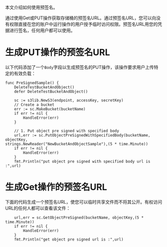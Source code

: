 ﻿
本文介绍如何使用预签名。

通过使用Get或PUT操作获取存储桶的预签名URL。通过预签名URL，您可以向没有权限直接在您的账户中运行操作的用户授予临时访问权限。预签名URL用您的凭据进行签名，任何用户都可以使用。


# 生成PUT操作的预签名URL

以下代码添加了一个`Body`字段以生成预签名的PUT操作，该操作要求用户上传特定的有效负载：

```language-go
func PreSignedSample() {
	DeleteTestBucketAndObject()
	defer DeleteTestBucketAndObject()

	sc := s3lib.NewS3(endpoint, accessKey, secretKey)
	// Create a bucket
	err := sc.MakeBucket(bucketName)
	if err != nil {
		HandleError(err)
	}

	// 1. Put object pre signed with specified body
	url,err := sc.PutObjectPreSignedWithSpecifiedBody(bucketName, objectKey,                               strings.NewReader("NewBucketAndObjectSample"),(5 * time.Minute))
	if err != nil {
		HandleError(err)
	}
    fmt.Println("put object pre signed with specified body url is :",url)
```

# 生成Get操作的预签名URL

下面的代码生成一个预签名URL，使您可以临时共享文件而不将其公开。有权访问URL的任何人都可以查看该文件：

```language-go
    url,err = sc.GetObjectPreSigned(bucketName, objectKey,(5 * time.Minute))
	if err != nil {
		HandleError(err)
	}
	fmt.Println("get object pre signed url is :",url)
```
